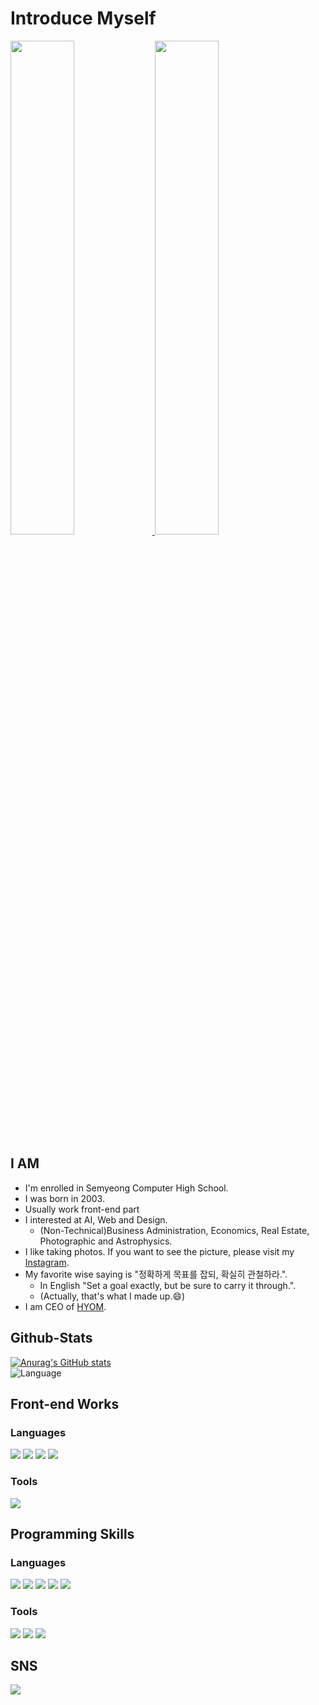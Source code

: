 # Introduce Myself
<div style="margin : 0 auto;">
  <a href="https://www.instagram.com/rkdals916/" target="blank">
    <img src="https://scontent-ssn1-1.cdninstagram.com/v/t51.2885-15/e35/s1080x1080/223549024_1483921908621055_4345251944899183623_n.jpg?_nc_ht=scontent-ssn1-1.cdninstagram.com&_nc_cat=107&_nc_ohc=CDs_7sdpVtAAX-6FWDT&tn=IWe2HdWnG41xj-5Y&edm=AP_V10EBAAAA&ccb=7-4&oh=76cacef0c452738f481e416eab909a19&oe=6174D45A&_nc_sid=4f375e" width="45%">
  </a>
  <a href="https://www.instagram.com/rkdals916/" target="blank">
    <img src="https://scontent-ssn1-1.cdninstagram.com/v/t51.2885-15/e35/s1080x1080/246719350_551652139261971_9107577470111209707_n.jpg?_nc_ht=scontent-ssn1-1.cdninstagram.com&_nc_cat=103&_nc_ohc=TNz1GeJiH2gAX-BoyI1&edm=AP_V10EBAAAA&ccb=7-4&oh=a8242910dc27f4355613dd897bf384f0&oe=6174C6C9&_nc_sid=4f375e" width="45%">
  </a>
</div>


## I AM
 - I'm enrolled in Semyeong Computer High School.
 - I was born in 2003.
 - Usually work front-end part
 - I interested at AI, Web and Design.
   - (Non-Technical)Business Administration, Economics, Real Estate, Photographic and Astrophysics.
 - I like taking photos. If you want to see the picture, please visit my <a href="https://www.instagram.com/rkdals916/">Instagram</a>.
 - My favorite wise saying is "정확하게 목표를 잡되, 확실히 관철하라.". 
    - In English "Set a goal exactly, but be sure to carry it through.".
    - (Actually, that's what I made up.😄)
 - I am CEO of <a href="https://github.com/ampcompany">HYOM</a>.

## Github-Stats
[![Anurag's GitHub stats](https://github-readme-stats.vercel.app/api?username=kmbm0916-biz&hide=contribs,prs&show_icons=true&theme=radical)](https://github.com/kmbm0916-biz/github-readme-stats)
<br>
![Language](https://github-readme-stats.vercel.app/api/top-langs/?username=kmbm0916-biz&theme=radical&layout=compact&hide=&count_private=true&show_icons=true)

## Front-end Works
### Languages
<span><img src="https://img.shields.io/badge/HTML5-E34F26?logo=HTML5&logoColor=white"></span>
<span><img src="https://img.shields.io/badge/CSS3-1572B6?logo=CSS3&logoColor=white"></span>
<span><img src="https://img.shields.io/badge/JavaScript-F7DF1E?logo=JavaScript&logoColor=black"></span>
<span><img src="https://img.shields.io/badge/React-61DAFB?logo=React&logoColor=black"></span>
### Tools
<span><img src="https://img.shields.io/badge/WebStorm-000000?logo=WebStorm&logoColor=white"></span>

## Programming Skills
### Languages
<span><img src="https://img.shields.io/badge/Python-3776AB?logo=Python&logoColor=white"></span>
<span><img src="https://img.shields.io/badge/C-A8B9CC?logo=C&logoColor=white"></span>
<span><img src="https://img.shields.io/badge/Java-007396?logo=Java&logoColor=white"></span>
<span><img src="https://img.shields.io/badge/MariaDB-003545?logo=MariaDB&logoColor=white"></span>
<span><img src="https://img.shields.io/badge/R-276DC3?logo=R&logoColor=white"></span>

### Tools
<span><img src="https://img.shields.io/badge/Jupyter-F37626?logo=Jupyter&logoColor=white"></span>
<span><img src="https://img.shields.io/badge/PyCharm-000000?logo=PyCharm&logoColor=white"></span>
<span><img src="https://img.shields.io/badge/RStudio-75AADB?logo=RStudio&logoColor=white"></span>

## SNS
<span>
  <a href="https://www.instagram.com/rkdals916/">
    <img src="https://img.shields.io/badge/rkdals916-E4405F?logo=Instagram&logoColor=white">
  </a>
</span>



<!--
**kmbm0916-biz/kmbm0916-biz** is a ✨ _special_ ✨ repository because its `README.md` (this file) appears on your GitHub profile.

Here are some ideas to get you started:

- 🔭 I’m currently working on ...
- 🌱 I’m currently learning ...
- 👯 I’m looking to collaborate on ...
- 🤔 I’m looking for help with ...
- 💬 Ask me about ...
- 📫 How to reach me: ...
- 😄 Pronouns: ...
- ⚡ Fun fact: ...
-->
